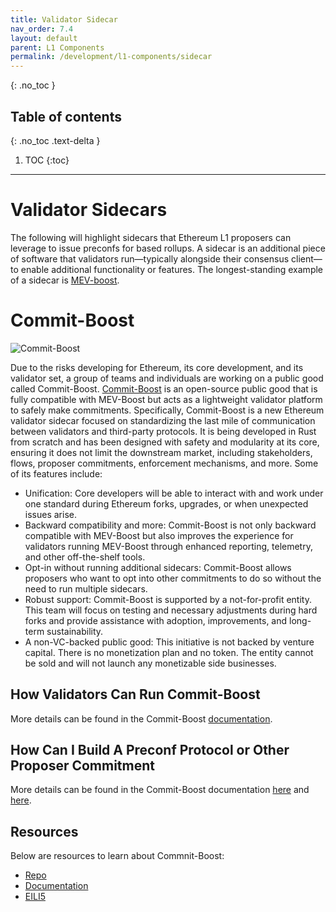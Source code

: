 ```yaml
---
title: Validator Sidecar
nav_order: 7.4
layout: default
parent: L1 Components
permalink: /development/l1-components/sidecar
---
```

{: .no_toc }

## Table of contents
{: .no_toc .text-delta }

1. TOC
{:toc}

---
# Validator Sidecars
The following will highlight sidecars that Ethereum L1 proposers can leverage to issue preconfs for based rollups. A sidecar is an additional piece of software that validators run—typically alongside their consensus client—to enable additional functionality or features. The longest-standing example of a sidecar is [MEV-boost]( https://github.com/flashbots/mev-boost).

# Commit-Boost

![Commit-Boost](/website/assets/images/Commit-Boost-Logo.png)

Due to the risks developing for Ethereum, its core development, and its validator set, a group of teams and individuals are working on a public good called Commit-Boost. [Commit-Boost](https://x.com/Commit_Boost) is an open-source public good that is fully compatible with MEV-Boost but acts as a lightweight validator platform to safely make commitments. Specifically, Commit-Boost is a new Ethereum validator sidecar focused on standardizing the last mile of communication between validators and third-party protocols. It is being developed in Rust from scratch and has been designed with safety and modularity at its core, ensuring it does not limit the downstream market, including stakeholders, flows, proposer commitments, enforcement mechanisms, and more. Some of its features include:

- Unification: Core developers will be able to interact with and work under one standard during Ethereum forks, upgrades, or when unexpected issues arise.
- Backward compatibility and more: Commit-Boost is not only backward compatible with MEV-Boost but also improves the experience for validators running MEV-Boost through enhanced reporting, telemetry, and other off-the-shelf tools.
- Opt-in without running additional sidecars: Commit-Boost allows proposers who want to opt into other commitments to do so without the need to run multiple sidecars.
- Robust support: Commit-Boost is supported by a not-for-profit entity. This team will focus on testing and necessary adjustments during hard forks and provide assistance with adoption, improvements, and long-term sustainability.
- A non-VC-backed public good: This initiative is not backed by venture capital. There is no monetization plan and no token. The entity cannot be sold and will not launch any monetizable side businesses.

## How Validators Can Run Commit-Boost
More details can be found in the Commit-Boost [documentation](https://commit-boost.github.io/commit-boost-client/category/running).

## How Can I Build A Preconf Protocol or Other Proposer Commitment
More details can be found in the Commit-Boost documentation [here]([https://commit-boost.github.io/commit-boost-client/category/running) and [here](https://commit-boost.github.io/commit-boost-client/category/developing).

## Resources
Below are resources to learn about Commnit-Boost:
- [Repo](https://github.com/Commit-Boost/commit-boost-client)
- [Documentation](https://commit-boost.github.io/commit-boost-client/)
- [EILI5](https://x.com/Commit_Boost/status/1838943197172510956)

